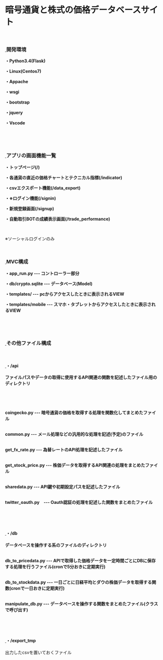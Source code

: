 <h1 dir="auto">暗号通貨と株式の価格データベースサイト</h1>
<p dir="auto"> </p>
<h3 dir="auto"><a id="user-content-開発環境" class="anchor" href="#%E9%96%8B%E7%99%BA%E7%92%B0%E5%A2%83" aria-hidden="true"> </a>開発環境</h3>
<p dir="auto"><strong>・Python3.4(Flask)</strong></p>
<p dir="auto"><strong>・Linux(Centos7)</strong></p>
<p dir="auto"><strong>・Appache</strong></p>
<p dir="auto"><strong>・wsgi</strong></p>
<p dir="auto"><strong>・bootstrap</strong></p>
<p dir="auto"><strong>・jquery</strong></p>
<p dir="auto"><strong>・Vscode</strong></p>
<p dir="auto"> </p>
<p dir="auto"> </p>
<h3 dir="auto"><a id="user-content-アプリの画面機能一覧" class="anchor" href="#%E3%82%A2%E3%83%97%E3%83%AA%E3%81%AE%E7%94%BB%E9%9D%A2%E6%A9%9F%E8%83%BD%E4%B8%80%E8%A6%A7" aria-hidden="true"> </a>アプリの画面機能一覧</h3>
<p dir="auto"><strong>・トップページ(/)</strong></p>
<p dir="auto"><strong>・各通貨の直近の価格チャートとテクニカル指標(/indicator)</strong></p>
<p dir="auto"><strong>・csvエクスポート機能(/data_export)</strong></p>
<p dir="auto"><strong>・※ログイン機能(/signin)</strong></p>
<p dir="auto"><strong>・新規登録画面(/signup)</strong></p>
<p dir="auto"><strong>・自動取引BOTの成績表示画面(/trade_performance)</strong></p>
<p dir="auto"> </p>
<p dir="auto">※ソーシャルログインのみ</p>
<p dir="auto"> </p>
<h3 dir="auto"><a id="user-content-mvc構成" class="anchor" href="#mvc%E6%A7%8B%E6%88%90" aria-hidden="true"> </a>MVC構成</h3>
<p dir="auto"><strong>・app_run.py --- コントローラー部分</strong></p>
<p dir="auto"><strong>・db/crypto.sqlite --- データベース(Model)</strong></p>
<p dir="auto"><strong>・templates/ --- pcからアクセスしたときに表示されるVIEW</strong></p>
<p dir="auto"><strong>・templates/mobile --- スマホ・タブレットからアクセスしたときに表示されるVIEW</strong></p>
<p dir="auto"> </p>
<p dir="auto"> </p>
<h3 dir="auto"><a id="user-content-その他ファイル構成" class="anchor" href="#%E3%81%9D%E3%81%AE%E4%BB%96%E3%83%95%E3%82%A1%E3%82%A4%E3%83%AB%E6%A7%8B%E6%88%90" aria-hidden="true"> </a>その他ファイル構成</h3>
<p dir="auto"> </p>
<h4 dir="auto"><a id="user-content-api" class="anchor" href="#api" aria-hidden="true"> </a><strong>・/api </strong></h4>
<p dir="auto"><strong>ファイルパスやデータの取得に使用するAPI関連の関数を記述したファイル用のディレクトリ</strong></p>
<p dir="auto"> </p>
<p dir="auto"> </p>
<p dir="auto"><strong> coingecko.py --- 暗号通貨の価格を取得する処理を関数化してまとめたファイル</strong></p>
<p dir="auto"><br /><strong> common.py --- メール処理などの汎用的な処理を記述(予定)のファイル</strong></p>
<p dir="auto"><br /><strong> get_fx_rate.py --- 為替レートのAPI処理を記述したファイル</strong></p>
<p dir="auto"><br /><strong> get_stock_price.py --- 株価データを取得するAPI関連の処理をまとめたファイル</strong></p>
<p dir="auto"><br /><strong> sharedata.py --- API鍵や初期設定パスを記述したファイル</strong></p>
<p dir="auto"><br /><strong> twitter_oauth.py　--- Oauth認証の処理を記述した関数をまとめたファイル</strong></p>
<p dir="auto"> </p>
<p dir="auto"> </p>
<h4 dir="auto"><a id="user-content-db" class="anchor" href="#db" aria-hidden="true"> </a>・/db</h4>
<p dir="auto"><strong>データベースを操作する系のファイルのディレクトリ</strong></p>
<p dir="auto"><br /> <strong>db_to_pricedata.py --- APIで取得した価格データを一定時間ごとにDBに保存する処理を行うファイル(cronで5分おきに定期実行)</strong></p>
<p dir="auto"><br /><strong> db_to_stockdata.py --- 一日ごとに日経平均とダウの株価データを取得する関数(cronで一日おきに定期実行)</strong></p>
<p dir="auto"><br /><strong>manipulate_db.py --- データベースを操作する関数をまとめたファイル(クラスで呼び出す)</strong></p>
<p dir="auto"> </p>
<p dir="auto"> </p>
<h4 dir="auto"><a id="user-content-export_tmp" class="anchor" href="#export_tmp" aria-hidden="true"> </a>・/export_tmp</h4>
<p dir="auto">出力したcsvを置いておくファイル</p>
